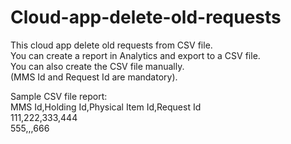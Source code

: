 # Cloud-app-delete-old-requests
 
 This cloud app delete old requests from CSV file.<br>
 You can create a report in Analytics and export to a CSV file.<br>
 You can also create the CSV file manually.<br>
 (MMS Id and Request Id are mandatory).
 
 Sample CSV file report:<br>
  MMS Id,Holding Id,Physical Item Id,Request Id<br>
  111,222,333,444<br>
  555,,,666


